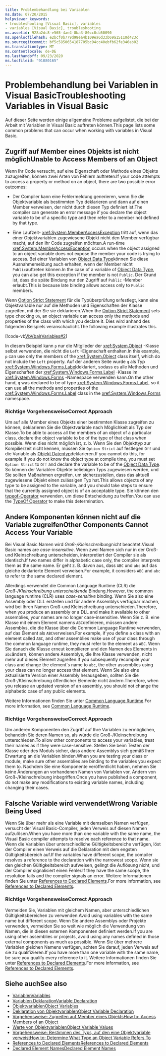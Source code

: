 ```yaml
---
title: Problembehandlung bei Variablen
ms.date: 07/20/2015
helpviewer_keywords:
- troubleshooting [Visual Basic], variables
- variables [Visual Basic], troubleshooting
ms.assetid: 928a2dc8-e565-4ae4-8ba3-80cc0cb50090
ms.openlocfilehash: e2bcf0b779d98ea4b109ea6d33b69a15110d423c
ms.sourcegitcommit: bf5c5850654187705bc94cc40ebfb62fe346ab02
ms.translationtype: MT
ms.contentlocale: de-DE
ms.lasthandoff: 09/23/2020
ms.locfileid: "91080165"
---
```

# <a name="troubleshooting-variables-in-visual-basic"></a><span data-ttu-id="5c28e-102">Problembehandlung bei Variablen in Visual Basic</span><span class="sxs-lookup"><span data-stu-id="5c28e-102">Troubleshooting Variables in Visual Basic</span></span>

<span data-ttu-id="5c28e-103">Auf dieser Seite werden einige allgemeine Probleme aufgelistet, die bei der Arbeit mit Variablen in Visual Basic auftreten können.</span><span class="sxs-lookup"><span data-stu-id="5c28e-103">This page lists some common problems that can occur when working with variables in Visual Basic.</span></span>  
  
## <a name="unable-to-access-members-of-an-object"></a><span data-ttu-id="5c28e-104">Zugriff auf Member eines Objekts ist nicht möglich</span><span class="sxs-lookup"><span data-stu-id="5c28e-104">Unable to Access Members of an Object</span></span>  

 <span data-ttu-id="5c28e-105">Wenn Ihr Code versucht, auf eine Eigenschaft oder Methode eines Objekts zuzugreifen, können zwei Arten von Fehlern auftreten:</span><span class="sxs-lookup"><span data-stu-id="5c28e-105">If your code attempts to access a property or method on an object, there are two possible error outcomes:</span></span>  
  
- <span data-ttu-id="5c28e-106">Der Compiler kann eine Fehlermeldung generieren, wenn Sie die Objektvariable als bestimmten Typ deklarieren und dann auf einen Member verweisen, der nicht durch diesen Typ definiert ist.</span><span class="sxs-lookup"><span data-stu-id="5c28e-106">The compiler can generate an error message if you declare the object variable to be of a specific type and then refer to a member not defined by that type.</span></span>  
  
- <span data-ttu-id="5c28e-107">Eine Laufzeit- <xref:System.MemberAccessException> tritt auf, wenn das einer Objektvariablen zugewiesene Objekt nicht den Member verfügbar macht, auf den Ihr Code zugreifen möchten.</span><span class="sxs-lookup"><span data-stu-id="5c28e-107">A run-time <xref:System.MemberAccessException> occurs when the object assigned to an object variable does not expose the member your code is trying to access.</span></span> <span data-ttu-id="5c28e-108">Bei einer Variablen von [Object Data Type](../../../language-reference/data-types/object-data-type.md)können Sie diese Ausnahmemeldung auch erhalten, wenn der Member nicht `Public`auftreten können.</span><span class="sxs-lookup"><span data-stu-id="5c28e-108">In the case of a variable of [Object Data Type](../../../language-reference/data-types/object-data-type.md), you can also get this exception if the member is not `Public`.</span></span> <span data-ttu-id="5c28e-109">Der Grund ist, dass die späte Bindung nur den Zugriff auf `Public` -Member erlaubt.</span><span class="sxs-lookup"><span data-stu-id="5c28e-109">This is because late binding allows access only to `Public` members.</span></span>  
  
 <span data-ttu-id="5c28e-110">Wenn [Option Strict Statement](../../../language-reference/statements/option-strict-statement.md) für die Typüberprüfung `On`festlegt, kann eine Objektvariable nur auf die Methoden und Eigenschaften der Klasse zugreifen, mit der Sie sie deklarieren.</span><span class="sxs-lookup"><span data-stu-id="5c28e-110">When the [Option Strict Statement](../../../language-reference/statements/option-strict-statement.md) sets type checking `On`, an object variable can access only the methods and properties of the class with which you declare it.</span></span> <span data-ttu-id="5c28e-111">Dies wird anhand des folgenden Beispiels veranschaulicht.</span><span class="sxs-lookup"><span data-stu-id="5c28e-111">The following example illustrates this.</span></span>  

 [!code-vb[VbVbalrVariables#2](~/samples/snippets/visualbasic/VS_Snippets_VBCSharp/VbVbalrVariables/VB/Class1.vb#2)]  
  
 <span data-ttu-id="5c28e-112">In diesem Beispiel kann `p` nur die Mitglieder der <xref:System.Object> -Klasse selbst verwenden, die nicht die `Left` -Eigenschaft enthalten.</span><span class="sxs-lookup"><span data-stu-id="5c28e-112">In this example, `p` can use only the members of the <xref:System.Object> class itself, which do not include the `Left` property.</span></span> <span data-ttu-id="5c28e-113">Auf der anderen Seite wurde `q` als Typ <xref:System.Windows.Forms.Label>deklariert, sodass es alle Methoden und Eigenschaften der <xref:System.Windows.Forms.Label> -Klasse im <xref:System.Windows.Forms> -Namespace verwenden kann.</span><span class="sxs-lookup"><span data-stu-id="5c28e-113">On the other hand, `q` was declared to be of type <xref:System.Windows.Forms.Label>, so it can use all the methods and properties of the <xref:System.Windows.Forms.Label> class in the <xref:System.Windows.Forms> namespace.</span></span>  
  
### <a name="correct-approach"></a><span data-ttu-id="5c28e-114">Richtige Vorgehensweise</span><span class="sxs-lookup"><span data-stu-id="5c28e-114">Correct Approach</span></span>  

 <span data-ttu-id="5c28e-115">Um auf alle Member eines Objekts einer bestimmten Klasse zugreifen zu können, deklarieren Sie die Objektvariable nach Möglichkeit als Typ der Klasse.</span><span class="sxs-lookup"><span data-stu-id="5c28e-115">To be able to access all the members of an object of a particular class, declare the object variable to be of the type of that class when possible.</span></span> <span data-ttu-id="5c28e-116">Wenn dies nicht möglich ist, z. b. Wenn Sie den Objekttyp zur Kompilierzeit nicht kennen, müssen Sie `Option Strict` auf festlegen `Off` und die Variable als [Objekt Datentyp](../../../language-reference/data-types/object-data-type.md)deklarieren.</span><span class="sxs-lookup"><span data-stu-id="5c28e-116">If you cannot do this, for example if you do not know the object type at compile time, you must set `Option Strict` to `Off` and declare the variable to be of the [Object Data Type](../../../language-reference/data-types/object-data-type.md).</span></span> <span data-ttu-id="5c28e-117">So können der Variablen Objekte beliebigen Typs zugewiesen werden, und Sie sollten Maßnahmen ergreifen, um sicherzustellen, dass das aktuell zugewiesene Objekt einen zulässigen Typ hat.</span><span class="sxs-lookup"><span data-stu-id="5c28e-117">This allows objects of any type to be assigned to the variable, and you should take steps to ensure that the currently assigned object is of an acceptable type.</span></span> <span data-ttu-id="5c28e-118">Sie können den [typeof-Operator](../../../language-reference/operators/typeof-operator.md) verwenden, um diese Entscheidung zu treffen.</span><span class="sxs-lookup"><span data-stu-id="5c28e-118">You can use the [TypeOf Operator](../../../language-reference/operators/typeof-operator.md) to make this determination.</span></span>  
  
## <a name="other-components-cannot-access-your-variable"></a><span data-ttu-id="5c28e-119">Andere Komponenten können nicht auf die Variable zugreifen</span><span class="sxs-lookup"><span data-stu-id="5c28e-119">Other Components Cannot Access Your Variable</span></span>  

 <span data-ttu-id="5c28e-120">Bei Visual Basic Namen wird *Groß-/Kleinschreibung*nicht beachtet.</span><span class="sxs-lookup"><span data-stu-id="5c28e-120">Visual Basic names are *case-insensitive*.</span></span> <span data-ttu-id="5c28e-121">Wenn zwei Namen sich nur in der Groß- und Kleinschreibung unterscheiden, interpretiert der Compiler sie als identisch.</span><span class="sxs-lookup"><span data-stu-id="5c28e-121">If two names differ in alphabetic case only, the compiler interprets them as the same name.</span></span> <span data-ttu-id="5c28e-122">Er geht z. B. davon aus, dass `ABC` und `abc` auf das gleiche deklarierte Element verweisen.</span><span class="sxs-lookup"><span data-stu-id="5c28e-122">For example, it considers `ABC` and `abc` to refer to the same declared element.</span></span>  
  
 <span data-ttu-id="5c28e-123">Allerdings verwendet die Common Language Runtime (CLR) die *Groß-/Kleinschreibung unterscheidende* Bindung.</span><span class="sxs-lookup"><span data-stu-id="5c28e-123">However, the common language runtime (CLR) uses *case-sensitive* binding.</span></span> <span data-ttu-id="5c28e-124">Wenn Sie also eine Assembly oder DLL erstellen und für andere Assemblys verfügbar machen, wird bei Ihren Namen Groß-und Kleinschreibung unterschieden.</span><span class="sxs-lookup"><span data-stu-id="5c28e-124">Therefore, when you produce an assembly or a DLL and make it available to other assemblies, your names are no longer case-insensitive.</span></span> <span data-ttu-id="5c28e-125">Wenn Sie z. B. eine Klasse mit einem Element namens `ABC`definieren, müssen andere Assemblys, die die Klasse über die Common Language Runtime verwenden, auf das Element als `ABC`verweisen.</span><span class="sxs-lookup"><span data-stu-id="5c28e-125">For example, if you define a class with an element called `ABC`, and other assemblies make use of your class through the common language runtime, they must refer to the element as `ABC`.</span></span> <span data-ttu-id="5c28e-126">Wenn Sie danach die Klasse erneut kompilieren und den Namen des Elements in `abc`ändern, können andere Assemblys, die Ihre Klasse verwenden, nicht mehr auf dieses Element zugreifen.</span><span class="sxs-lookup"><span data-stu-id="5c28e-126">If you subsequently recompile your class and change the element's name to `abc`, the other assemblies using your class can no longer access that element.</span></span> <span data-ttu-id="5c28e-127">Wenn Sie also eine aktualisierte Version einer Assembly herausgeben, sollten Sie die Groß-/Kleinschreibung öffentlicher Elemente nicht ändern.</span><span class="sxs-lookup"><span data-stu-id="5c28e-127">Therefore, when you release an updated version of an assembly, you should not change the alphabetic case of any public elements.</span></span>  
  
 <span data-ttu-id="5c28e-128">Weitere Informationen finden Sie unter [Common Language Runtime](../../../../standard/clr.md).</span><span class="sxs-lookup"><span data-stu-id="5c28e-128">For more information, see [Common Language Runtime](../../../../standard/clr.md).</span></span>  
  
### <a name="correct-approach"></a><span data-ttu-id="5c28e-129">Richtige Vorgehensweise</span><span class="sxs-lookup"><span data-stu-id="5c28e-129">Correct Approach</span></span>  

 <span data-ttu-id="5c28e-130">Um anderen Komponenten den Zugriff auf Ihre Variablen zu ermöglichen, behandeln Sie deren Namen so, als würde die Groß-/Kleinschreibung unterschieden.</span><span class="sxs-lookup"><span data-stu-id="5c28e-130">To allow other components to access your variables, treat their names as if they were case-sensitive.</span></span> <span data-ttu-id="5c28e-131">Stellen Sie beim Testen der Klasse oder des Moduls sicher, dass andere Assemblys sich gemäß Ihrer Erwartung an die Variablen binden.</span><span class="sxs-lookup"><span data-stu-id="5c28e-131">When you are testing your class or module, make sure other assemblies are binding to the variables you expect them to.</span></span> <span data-ttu-id="5c28e-132">Nachdem Sie eine Komponente veröffentlicht haben, nehmen Sie keine Änderungen an vorhandenen Namen von Variablen vor, Ändern von Groß-/Kleinschreibung inbegriffen.</span><span class="sxs-lookup"><span data-stu-id="5c28e-132">Once you have published a component, do not make any modifications to existing variable names, including changing their cases.</span></span>  
  
## <a name="wrong-variable-being-used"></a><span data-ttu-id="5c28e-133">Falsche Variable wird verwendet</span><span class="sxs-lookup"><span data-stu-id="5c28e-133">Wrong Variable Being Used</span></span>  

 <span data-ttu-id="5c28e-134">Wenn Sie über mehr als eine Variable mit demselben Namen verfügen, versucht der Visual Basic-Compiler, jeden Verweis auf diesen Namen aufzulösen.</span><span class="sxs-lookup"><span data-stu-id="5c28e-134">When you have more than one variable with the same name, the Visual Basic compiler attempts to resolve each reference to that name.</span></span> <span data-ttu-id="5c28e-135">Wenn die Variablen über unterschiedliche Gültigkeitsbereiche verfügen, löst der Compiler einen Verweis auf die Deklaration mit dem engsten Gültigkeitsbereich auf.</span><span class="sxs-lookup"><span data-stu-id="5c28e-135">If the variables have different scope, the compiler resolves a reference to the declaration with the narrowest scope.</span></span> <span data-ttu-id="5c28e-136">Wenn sie den gleichen Gültigkeitsbereich aufweisen, gelingt die Auflösung nicht, und der Compiler signalisiert einen Fehler.</span><span class="sxs-lookup"><span data-stu-id="5c28e-136">If they have the same scope, the resolution fails and the compiler signals an error.</span></span> <span data-ttu-id="5c28e-137">Weitere Informationen finden Sie unter [References to Declared Elements](../declared-elements/references-to-declared-elements.md).</span><span class="sxs-lookup"><span data-stu-id="5c28e-137">For more information, see [References to Declared Elements](../declared-elements/references-to-declared-elements.md).</span></span>  
  
### <a name="correct-approach"></a><span data-ttu-id="5c28e-138">Richtige Vorgehensweise</span><span class="sxs-lookup"><span data-stu-id="5c28e-138">Correct Approach</span></span>  

 <span data-ttu-id="5c28e-139">Vermeiden Sie, Variablen mit gleichem Namen, aber unterschiedlichen Gültigkeitsbereichen zu verwenden.</span><span class="sxs-lookup"><span data-stu-id="5c28e-139">Avoid using variables with the same name but different scope.</span></span> <span data-ttu-id="5c28e-140">Wenn Sie andere Assemblys oder Projekte verwenden, vermeiden Sie so weit wie möglich die Verwendung von Namen, die in diesen externen Komponenten definiert werden.</span><span class="sxs-lookup"><span data-stu-id="5c28e-140">If you are using other assemblies or projects, avoid using any names defined in those external components as much as possible.</span></span> <span data-ttu-id="5c28e-141">Wenn Sie über mehrere Variablen gleichen Namens verfügen, achten Sie darauf, jeden Verweis auf sie zu qualifizieren.</span><span class="sxs-lookup"><span data-stu-id="5c28e-141">If you have more than one variable with the same name, be sure you qualify every reference to it.</span></span> <span data-ttu-id="5c28e-142">Weitere Informationen finden Sie unter [References to Declared Elements](../declared-elements/references-to-declared-elements.md).</span><span class="sxs-lookup"><span data-stu-id="5c28e-142">For more information, see [References to Declared Elements](../declared-elements/references-to-declared-elements.md).</span></span>  
  
## <a name="see-also"></a><span data-ttu-id="5c28e-143">Siehe auch</span><span class="sxs-lookup"><span data-stu-id="5c28e-143">See also</span></span>

- [<span data-ttu-id="5c28e-144">Variablen</span><span class="sxs-lookup"><span data-stu-id="5c28e-144">Variables</span></span>](index.md)
- [<span data-ttu-id="5c28e-145">Variablen Deklaration</span><span class="sxs-lookup"><span data-stu-id="5c28e-145">Variable Declaration</span></span>](variable-declaration.md)
- [<span data-ttu-id="5c28e-146">Objektvariablen</span><span class="sxs-lookup"><span data-stu-id="5c28e-146">Object Variables</span></span>](object-variables.md)
- [<span data-ttu-id="5c28e-147">Deklaration von Objektvariablen</span><span class="sxs-lookup"><span data-stu-id="5c28e-147">Object Variable Declaration</span></span>](object-variable-declaration.md)
- [<span data-ttu-id="5c28e-148">Vorgehensweise: Zugreifen auf Member eines Objekts</span><span class="sxs-lookup"><span data-stu-id="5c28e-148">How to: Access Members of an Object</span></span>](how-to-access-members-of-an-object.md)
- [<span data-ttu-id="5c28e-149">Werte von Objektvariablen</span><span class="sxs-lookup"><span data-stu-id="5c28e-149">Object Variable Values</span></span>](object-variable-values.md)
- [<span data-ttu-id="5c28e-150">Vorgehensweise: Bestimmen des Typs, auf den eine Objektvariable verweist</span><span class="sxs-lookup"><span data-stu-id="5c28e-150">How to: Determine What Type an Object Variable Refers To</span></span>](how-to-determine-what-type-an-object-variable-refers-to.md)
- [<span data-ttu-id="5c28e-151">References to Declared Elements</span><span class="sxs-lookup"><span data-stu-id="5c28e-151">References to Declared Elements</span></span>](../declared-elements/references-to-declared-elements.md)
- [<span data-ttu-id="5c28e-152">Declared Element Names</span><span class="sxs-lookup"><span data-stu-id="5c28e-152">Declared Element Names</span></span>](../declared-elements/declared-element-names.md)
